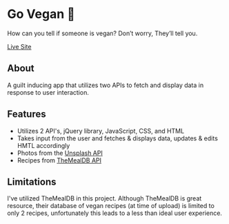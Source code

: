 # Go Vegan 🌱
How can you tell if someone is vegan? Don’t worry, They’ll tell you.

<a href="https://itsoliviasparks-go-vegan.netlify.app">Live Site</a>

## About
A guilt inducing app that utilizes two APIs to fetch and display data in response to user interaction.

## Features
* Utilizes 2 API's, jQuery library, JavaScript, CSS, and HTML
* Takes input from the user and fetches & displays data, updates & edits HMTL accordingly
* Photos from the <a href="https://unsplash.com/developers">Unsplash API</a>
* Recipes from <a href="https://www.themealdb.com/api.php">TheMealDB API</a>

## Limitations
I've utilized TheMealDB in this project. Although TheMealDB is great resource, their database of vegan recipes (at time of upload) is limited to only 2 recipes, unfortunately this leads to a less than ideal user experience.

